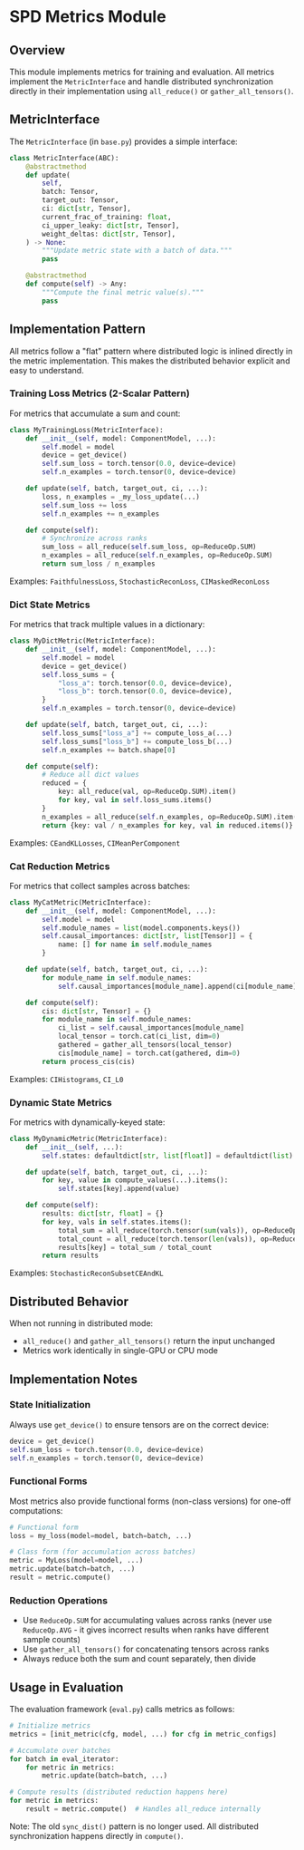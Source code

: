 # SPD Metrics Module

## Overview

This module implements metrics for training and evaluation. All metrics implement the `MetricInterface` and handle distributed synchronization directly in their implementation using `all_reduce()` or `gather_all_tensors()`.

## MetricInterface

The `MetricInterface` (in `base.py`) provides a simple interface:

```python
class MetricInterface(ABC):
    @abstractmethod
    def update(
        self,
        batch: Tensor,
        target_out: Tensor,
        ci: dict[str, Tensor],
        current_frac_of_training: float,
        ci_upper_leaky: dict[str, Tensor],
        weight_deltas: dict[str, Tensor],
    ) -> None:
        """Update metric state with a batch of data."""
        pass

    @abstractmethod
    def compute(self) -> Any:
        """Compute the final metric value(s)."""
        pass
```

## Implementation Pattern

All metrics follow a "flat" pattern where distributed logic is inlined directly in the metric implementation. This makes the distributed behavior explicit and easy to understand.

### Training Loss Metrics (2-Scalar Pattern)

For metrics that accumulate a sum and count:

```python
class MyTrainingLoss(MetricInterface):
    def __init__(self, model: ComponentModel, ...):
        self.model = model
        device = get_device()
        self.sum_loss = torch.tensor(0.0, device=device)
        self.n_examples = torch.tensor(0, device=device)

    def update(self, batch, target_out, ci, ...):
        loss, n_examples = _my_loss_update(...)
        self.sum_loss += loss
        self.n_examples += n_examples

    def compute(self):
        # Synchronize across ranks
        sum_loss = all_reduce(self.sum_loss, op=ReduceOp.SUM)
        n_examples = all_reduce(self.n_examples, op=ReduceOp.SUM)
        return sum_loss / n_examples
```

Examples: `FaithfulnessLoss`, `StochasticReconLoss`, `CIMaskedReconLoss`

### Dict State Metrics

For metrics that track multiple values in a dictionary:

```python
class MyDictMetric(MetricInterface):
    def __init__(self, model: ComponentModel, ...):
        self.model = model
        device = get_device()
        self.loss_sums = {
            "loss_a": torch.tensor(0.0, device=device),
            "loss_b": torch.tensor(0.0, device=device),
        }
        self.n_examples = torch.tensor(0, device=device)

    def update(self, batch, target_out, ci, ...):
        self.loss_sums["loss_a"] += compute_loss_a(...)
        self.loss_sums["loss_b"] += compute_loss_b(...)
        self.n_examples += batch.shape[0]

    def compute(self):
        # Reduce all dict values
        reduced = {
            key: all_reduce(val, op=ReduceOp.SUM).item()
            for key, val in self.loss_sums.items()
        }
        n_examples = all_reduce(self.n_examples, op=ReduceOp.SUM).item()
        return {key: val / n_examples for key, val in reduced.items()}
```

Examples: `CEandKLLosses`, `CIMeanPerComponent`

### Cat Reduction Metrics

For metrics that collect samples across batches:

```python
class MyCatMetric(MetricInterface):
    def __init__(self, model: ComponentModel, ...):
        self.model = model
        self.module_names = list(model.components.keys())
        self.causal_importances: dict[str, list[Tensor]] = {
            name: [] for name in self.module_names
        }

    def update(self, batch, target_out, ci, ...):
        for module_name in self.module_names:
            self.causal_importances[module_name].append(ci[module_name])

    def compute(self):
        cis: dict[str, Tensor] = {}
        for module_name in self.module_names:
            ci_list = self.causal_importances[module_name]
            local_tensor = torch.cat(ci_list, dim=0)
            gathered = gather_all_tensors(local_tensor)
            cis[module_name] = torch.cat(gathered, dim=0)
        return process_cis(cis)
```

Examples: `CIHistograms`, `CI_L0`

### Dynamic State Metrics

For metrics with dynamically-keyed state:

```python
class MyDynamicMetric(MetricInterface):
    def __init__(self, ...):
        self.states: defaultdict[str, list[float]] = defaultdict(list)

    def update(self, batch, target_out, ci, ...):
        for key, value in compute_values(...).items():
            self.states[key].append(value)

    def compute(self):
        results: dict[str, float] = {}
        for key, vals in self.states.items():
            total_sum = all_reduce(torch.tensor(sum(vals)), op=ReduceOp.SUM).item()
            total_count = all_reduce(torch.tensor(len(vals)), op=ReduceOp.SUM).item()
            results[key] = total_sum / total_count
        return results
```

Examples: `StochasticReconSubsetCEAndKL`

## Distributed Behavior

When not running in distributed mode:
- `all_reduce()` and `gather_all_tensors()` return the input unchanged
- Metrics work identically in single-GPU or CPU mode

## Implementation Notes

### State Initialization

Always use `get_device()` to ensure tensors are on the correct device:

```python
device = get_device()
self.sum_loss = torch.tensor(0.0, device=device)
self.n_examples = torch.tensor(0, device=device)
```

### Functional Forms

Most metrics also provide functional forms (non-class versions) for one-off computations:

```python
# Functional form
loss = my_loss(model=model, batch=batch, ...)

# Class form (for accumulation across batches)
metric = MyLoss(model=model, ...)
metric.update(batch=batch, ...)
result = metric.compute()
```

### Reduction Operations

- Use `ReduceOp.SUM` for accumulating values across ranks (never use `ReduceOp.AVG` - it gives incorrect results when ranks have different sample counts)
- Use `gather_all_tensors()` for concatenating tensors across ranks
- Always reduce both the sum and count separately, then divide

## Usage in Evaluation

The evaluation framework (`eval.py`) calls metrics as follows:

```python
# Initialize metrics
metrics = [init_metric(cfg, model, ...) for cfg in metric_configs]

# Accumulate over batches
for batch in eval_iterator:
    for metric in metrics:
        metric.update(batch=batch, ...)

# Compute results (distributed reduction happens here)
for metric in metrics:
    result = metric.compute()  # Handles all_reduce internally
```

Note: The old `sync_dist()` pattern is no longer used. All distributed synchronization happens directly in `compute()`.
